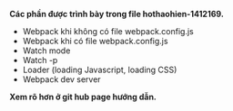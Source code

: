 **Các phần được trình bày trong file hothaohien-1412169.**
  - Webpack khi không có file webpack.config.js
  - Webpack khi có file webpack.config.js
  - Watch mode
  - Watch -p
  - Loader (loading Javascript, loading CSS)
  - Webpack dev server
  
**Xem rõ hơn ở git hub page hướng dẫn.**

